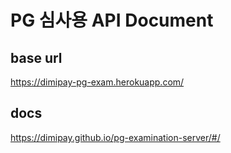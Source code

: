 # PG 심사용 API Document

## base url
https://dimipay-pg-exam.herokuapp.com/

## docs
https://dimipay.github.io/pg-examination-server/#/
